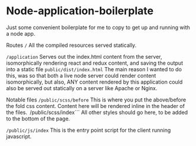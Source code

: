 # Node-application-boilerplate
Just some convenient boilerplate for me to copy to get up and running with a node app.

Routes
```/```
All the compiled resources served statically. 

```/application```
Serves out the index.html content from the server, isomorphically rendering react and redux content, and saving the output into a static file ```public/dist/index.html```
The main reason I wanted to do this, was so that both a live node server could render content isomorphically, but also, ANY content rendered by this application could also be served out statically on a server like Apache or Nginx.

Notable files
```/public/scss/before```
This is where you put the above/before the fold css content. Content here will be rendered inline in the header of the files.```
```/public/scss/index```
All other styles should go here, to be added to the bottom of the page.

```/public/js/index```
This is the entry point script for the client running javascript.
